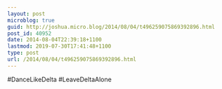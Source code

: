 ```yaml
---
layout: post
microblog: true
guid: http://joshua.micro.blog/2014/08/04/t496259075869392896.html
post_id: 40952
date: 2014-08-04T22:39:18+1100
lastmod: 2019-07-30T17:41:48+1100
type: post
url: /2014/08/04/t496259075869392896.html
---
```

#DanceLikeDelta #LeaveDeltaAlone
